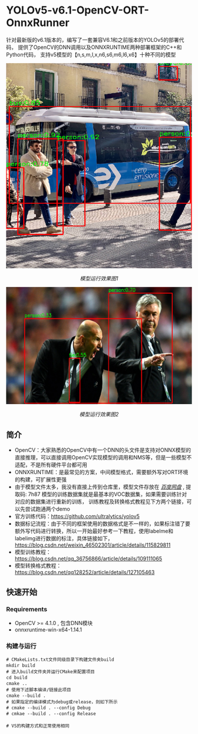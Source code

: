# YOLOv5-v6.1-OpenCV-ORT-OnnxRunner
  针对最新版的v6.1版本的，编写了一套兼容V6.1和之前版本的YOLOv5的部署代码，
提供了OpenCV的DNN调用以及ONNXRUNTIME两种部署框架的C++和Python代码，
支持v5模型的【n,s,m,l,x,n6,s6,m6,l6,x6】十种不同的模型  

![YYOLO运行效果图1](assets/bus.jpg)  
<p align="center">
<em>模型运行效果图1</em>
</p> 

![YYOLO运行效果图2](assets/zidane.jpg)  
<p align="center">
<em>模型运行效果图2</em>
</p>
 
## 简介
* OpenCV：大家熟悉的OpenCV中有一个DNN的头文件是支持对ONNX模型的直接推理，可以直接调用OpenCV实现模型的调用和NMS等，但是一些模型不适配，不是所有硬件平台都可用
* ONNXRUNTIME：是最常见的方案，中间模型格式，需要额外写对ORT环境的构建，可扩展性更强
* 由于模型文件太多，我没有直接上传到仓库里，模型文件存放在 *[百度网盘](https://pan.baidu.com/s/1FWjA_vZL5HfJcUpVWACihg?pwd=7h87)* , 提取码: 7h87 
模型的训练数据集就是最基本的VOC数据集，如果需要训练针对对应的数据集进行重新的训练，
训练教程及转换格式教程见下方两个链接，可以先尝试跑通两个demo
* 官方训练代码：https://github.com/ultralytics/yolov5 
* 数据标记流程：由于不同的框架使用的数据格式是不一样的，如果标注错了要额外写代码进行转换，所以一开始最好参考一下教程，使用labelme和labelimg进行数据的标注，具体链接如下，https://blog.csdn.net/weixin_46502301/article/details/115829811
* 模型训练教程：https://blog.csdn.net/qq_36756866/article/details/109111065
* 模型转换格式教程：https://blog.csdn.net/qq128252/article/details/127105463


## 快速开始
### Requirements
* OpenCV >= 4.1.0 , 包含DNN模块
* onnxruntime-win-x64-1.14.1

### 构建与运行
```
# CMakeLists.txt文件同级目录下构建文件夹build
mkdir build
# 进入build文件夹并运行CMake来配置项目
cd build
cmake ..
# 使用下述脚本编译/链接此项目
cmake --build .
# 如果指定的编译模式为debug或release，则如下所示
# cmake --build . --config Debug
# cmkae --build . --config Release

# VS的构建方式和正常使用相同
```

